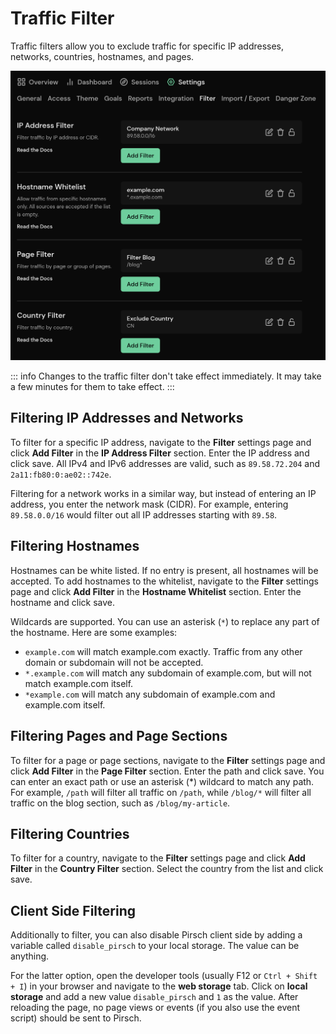 # Traffic Filter

Traffic filters allow you to exclude traffic for specific IP addresses, networks, countries, hostnames, and pages.

![Traffic Filter](../static/advanced/traffic-filter.png)

::: info
Changes to the traffic filter don't take effect immediately. It may take a few minutes for them to take effect.
:::

## Filtering IP Addresses and Networks

To filter for a specific IP address, navigate to the **Filter** settings page and click **Add Filter** in the **IP Address Filter** section. Enter the IP address and click save. All IPv4 and IPv6 addresses are valid, such as `89.58.72.204` and `2a11:fb80:0:ae02::742e`.

Filtering for a network works in a similar way, but instead of entering an IP address, you enter the network mask (CIDR). For example, entering `89.58.0.0/16` would filter out all IP addresses starting with `89.58`.

## Filtering Hostnames

Hostnames can be white listed. If no entry is present, all hostnames will be accepted. To add hostnames to the whitelist, navigate to the **Filter** settings page and click **Add Filter** in the **Hostname Whitelist** section. Enter the hostname and click save.

Wildcards are supported. You can use an asterisk (`*`) to replace any part of the hostname. Here are some examples:

* `example.com` will match example.com exactly. Traffic from any other domain or subdomain will not be accepted.
* `*.example.com` will match any subdomain of example.com, but will not match example.com itself.
* `*example.com` will match any subdomain of example.com and example.com itself.

## Filtering Pages and Page Sections

To filter for a page or page sections, navigate to the **Filter** settings page and click **Add Filter** in the **Page Filter** section. Enter the path and click save. You can enter an exact path or use an asterisk (*) wildcard to match any path. For example, `/path` will filter all traffic on `/path`, while `/blog/*` will filter all traffic on the blog section, such as `/blog/my-article`.

## Filtering Countries

To filter for a country, navigate to the **Filter** settings page and click **Add Filter** in the **Country Filter** section. Select the country from the list and click save.

## Client Side Filtering

Additionally to filter, you can also disable Pirsch client side by adding a variable called `disable_pirsch` to your local storage. The value can be anything.

For the latter option, open the developer tools (usually F12 or `Ctrl + Shift + I`) in your browser and navigate to the **web storage** tab. Click on **local storage** and add a new value `disable_pirsch` and `1` as the value. After reloading the page, no page views or events (if you also use the event script) should be sent to Pirsch.
